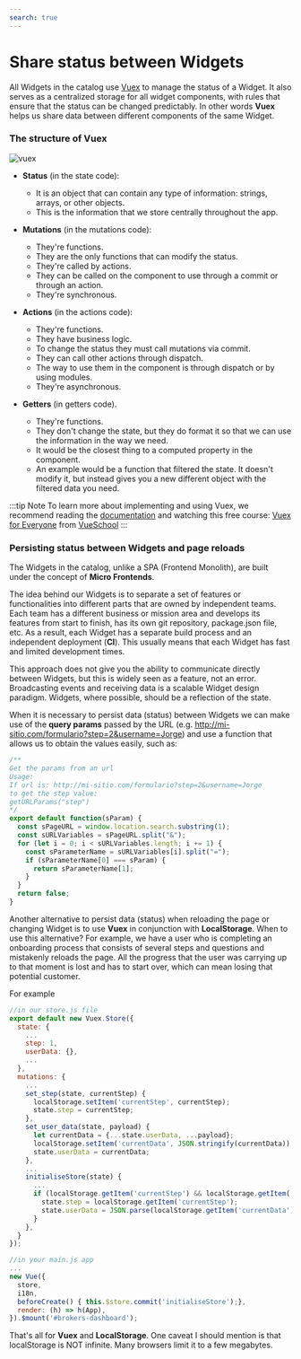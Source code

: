 ```yaml
---
search: true
---
```


# Share status between Widgets

All Widgets in the catalog use [Vuex](https://vuex.vuejs.org/) to manage the status of a Widget. It also serves as a centralized storage for all widget components, with rules that ensure that the status can be changed predictably. In other words **Vuex** helps us share data between different components of the same Widget.

### The structure of Vuex

![vuex](/assets/img/widgets/vuex.png)

- **Status** (in the state code):

  - It is an object that can contain any type of information: strings, arrays, or other objects.
  - This is the information that we store centrally throughout the app.

- **Mutations** (in the mutations code):

  - They're functions.
  - They are the only functions that can modify the status.
  - They're called by actions.
  - They can be called on the component to use through a commit or through an action.
  - They're synchronous.

- **Actions** (in the actions code):

  - They're functions.
  - They have business logic.
  - To change the status they must call mutations via commit.
  - They can call other actions through dispatch.
  - The way to use them in the component is through dispatch or by using modules.
  - They're asynchronous.

- **Getters** (in getters code).
  - They're functions.
  - They don't change the state, but they do format it so that we can use the information in the way we need.
  - It would be the closest thing to a computed property in the component.
  - An example would be a function that filtered the state. It doesn't modify it, but instead gives you a new different object with the filtered data you need.

:::tip Note
To learn more about implementing and using Vuex, we recommend reading the [documentation](https://vuex.vuejs.org/guide/) and watching this free course: [Vuex for Everyone](https://vueschool.io/courses/vuex-for-everyone) from [VueSchool](https://vueschool.io/)
:::

### Persisting status between Widgets and page reloads

The Widgets in the catalog, unlike a SPA (Frontend Monolith), are built under the concept of **Micro Frontends**.

The idea behind our Widgets is to separate a set of features or functionalities into different parts that are owned by independent teams. Each team has a different business or mission area and develops its features from start to finish, has its own git repository, package.json file, etc. As a result, each Widget has a separate build process and an independent deployment (**CI**). This usually means that each Widget has fast and limited development times.

This approach does not give you the ability to communicate directly between Widgets, but this is widely seen as a feature, not an error. Broadcasting events and receiving data is a scalable Widget design paradigm. Widgets, where possible, should be a reflection of the state.

When it is necessary to persist data (status) between Widgets we can make use of the **query params** passed by the URL (e.g. <http://mi-sitio.com/formulario?step=2&username=Jorge>) and use a function that allows us to obtain the values easily, such as:

```js
/**
Get the params from an url
Usage:
If url is: http://mi-sitio.com/formulario?step=2&username=Jorge
to get the step value:
getURLParams("step")
*/
export default function(sParam) {
  const sPageURL = window.location.search.substring(1);
  const sURLVariables = sPageURL.split("&");
  for (let i = 0; i < sURLVariables.length; i += 1) {
    const sParameterName = sURLVariables[i].split("=");
    if (sParameterName[0] === sParam) {
      return sParameterName[1];
    }
  }
  return false;
}
```

Another alternative to persist data (status) when reloading the page or changing Widget is to use **Vuex** in conjunction with **LocalStorage**. When to use this alternative? For example, we have a user who is completing an onboarding process that consists of several steps and questions and mistakenly reloads the page. All the progress that the user was carrying up to that moment is lost and has to start over, which can mean losing that potential customer.

For example

```js
//in our store.js file
export default new Vuex.Store({
  state: {
    ...
    step: 1,
    userData: {},
    ...
  },
  mutations: {
    ...
    set_step(state, currentStep) {
      localStorage.setItem('currentStep', currentStep);
      state.step = currentStep;
    },
    set_user_data(state, payload) {
      let currentData = {...state.userData, ...payload};
      localStorage.setItem('currentData', JSON.stringify(currentData));
      state.userData = currentData;
    },
    ...
    initialiseStore(state) {
      ...
      if (localStorage.getItem('currentStep') && localStorage.getItem('currentData')) {
        state.step = localStorage.getItem('currentStep');
        state.userData = JSON.parse(localStorage.getItem('currentData'));
      }
    },
  }
});
```

```js
//in your main.js app
...
new Vue({
  store,
  i18n,
  beforeCreate() { this.$store.commit('initialiseStore');},
  render: (h) => h(App),
}).$mount('#brokers-dashboard');
```

That's all for **Vuex** and **LocalStorage**. One caveat I should mention is that localStorage is NOT infinite. Many browsers limit it to a few megabytes.
